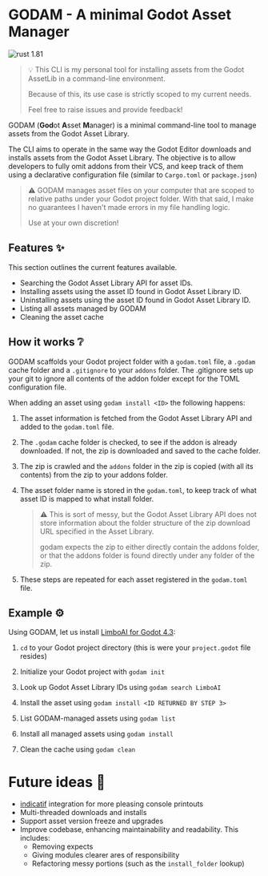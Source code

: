 # GODAM - A minimal Godot Asset Manager

![rust 1.81](https://img.shields.io/badge/rust-1.81-orange)


> 💡 This CLI is my personal tool for installing assets from the Godot AssetLib in a command-line environment.
> 
> Because of this, its use case is strictly scoped to my current needs.
>
> Feel free to raise issues and provide feedback!

GODAM (**God**ot **A**sset **M**anager) is a minimal command-line tool to manage assets from the Godot Asset Library. 

The CLI aims to operate in the same way the Godot Editor downloads and installs assets from the Godot Asset Library. The objective is to allow developers to fully omit addons from their VCS, and keep track of them using a declarative configuration file (similar to `Cargo.toml` or `package.json`)

> ⚠️ GODAM manages asset files on your computer that are scoped to relative paths under your Godot project folder. With that said, I make no guarantees I haven't made errors in my file handling logic.
>
> Use at your own discretion!

## Features ✨

This section outlines the current features available.

- Searching the Godot Asset Library API for asset IDs.
- Installing assets using the asset ID found in Godot Asset Library ID.
- Uninstalling assets using the asset ID found in Godot Asset Library ID.
- Listing all assets managed by GODAM
- Cleaning the asset cache
  
## How it works ❔

GODAM scaffolds your Godot project folder with a `godam.toml` file, a `.godam` cache folder and a `.gitignore` to your `addons` folder. The .gitignore sets up your git to ignore all contents of the addon folder except for the TOML configuration file.

When adding an asset using `godam install <ID>` the following happens:

1. The asset information is fetched from the Godot Asset Library API and added to the `godam.toml` file.

2. The `.godam` cache folder is checked, to see if the addon is already downloaded. If not, the zip is downloaded and saved to the cache folder.

3. The zip is crawled and the `addons` folder in the zip is copied (with all its contents) from the zip to your addons folder.

4. The asset folder name is stored in the `godam.toml`, to keep track of what asset ID is mapped to what install folder.
  
    > ⚠️ This is sort of messy, but the Godot Asset Library API does not store information about the folder structure of the zip download URL specified in the Asset Library. 
    > 
    > godam expects the zip to either directly contain the addons folder, or that the addons folder is found directly under any  folder of the zip.

5. These steps are repeated for each asset registered in the `godam.toml` file.


## Example ⚙️

Using GODAM, let us install [LimboAI for Godot 4.3](https://godotengine.org/asset-library/asset/3228):

1. `cd` to your Godot project directory (this is were your `project.godot` file resides)
   
2. Initialize your Godot project with `godam init`

3. Look up Godot Asset Library IDs using `godam search LimboAI`

4. Install the asset using `godam install <ID RETURNED BY STEP 3>`

5. List GODAM-managed assets using `godam list`
 
6. Install all managed assets using `godam install`
  
7. Clean the cache using `godam clean` 


# Future ideas 🔮

- [indicatif](https://github.com/console-rs/indicatif) integration for more pleasing console printouts
- Multi-threaded downloads and installs
- Support asset version freeze and upgrades
- Improve codebase, enhancing maintainability and readability. This includes:
  - Removing expects
  - Giving modules clearer ares of responsibility
  - Refactoring messy portions (such as the `install_folder` lookup)
